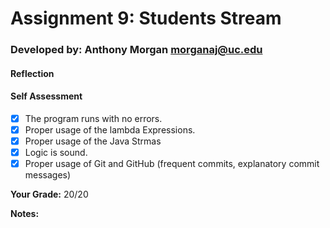 # Assignment 9: Students Stream
<!-- replace the following line with your info  -->
### Developed by: Anthony Morgan <morganaj@uc.edu>

#### Reflection
<!-- share your thoughts on the assignment, things you learnt and would like to remember when you look back at this assignment -->


#### Self Assessment
-[x] The program runs with no errors.
-[x] Proper usage of the lambda Expressions.
-[x] Proper usage of the Java Strmas
-[x] Logic is sound.
-[x] Proper usage of Git and GitHub (frequent commits, explanatory commit messages)

**Your Grade:** 20/20

**Notes:**